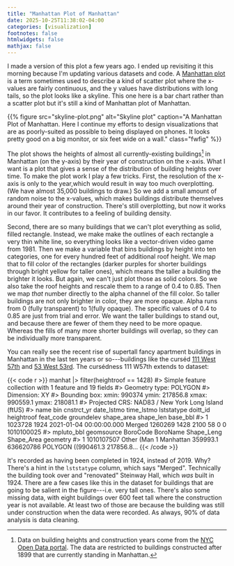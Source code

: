```yaml
---
title: "Manhattan Plot of Manhattan"
date: 2025-10-25T11:38:02-04:00
categories: [visualization]
footnotes: false
htmlwidgets: false
mathjax: false
---
```



I made a version of this plot a few years ago. I ended up revisiting it this morning  because I'm updating various datasets and code. A [Manhattan
plot](https://en.wikipedia.org/wiki/Manhattan_plot) is a term sometimes used to describe a kind of scatter plot where the x-values are fairly continuous, and
the y values have distributions with long tails, so the plot looks like a skyline. This one here is a bar chart rather than a scatter plot but it's still a kind of Manhattan plot of Manhattan. 

{{% figure src="skyline-plot.png" alt="Skyline plot" caption="A Manhattan Plot of Manhattan. Here I continue my efforts to design visualizations that are as poorly-suited as possible to being displayed on phones. It looks pretty good on a big monitor, or six feet wide on a wall." class="fwfig" %}}

The plot shows the heights of almost all currently-existing buildings[^datanote] in Manhattan (on the y-axis) by their year of construction on the x-axis. What I want is a plot that gives a sense of the distribution of building heights over time. To make the plot work I play a few tricks. First, the resolution of the x-axis is only to the year,which would result in way too much overplotting. (We have almost 35,000 buildings to draw.) So we add a small amount of random noise to the x-values, which makes buildings distribute themselves around their year of construction. There's still overplotting, but now it works in our favor. It contributes to a feeling of building density. 

Second, there are so many buildings that we can't plot everything as solid, filled rectangle. Instead, we make make the outlines of each rectangle a very thin white line, so everything looks like a vector-driven video game from 1981. Then we make a variable that bins buildings by height into ten categories, one for every hundred feet of additional roof height. We map that to fill color of the rectangles (darker purples for shorter buildings through bright yellow for taller ones), which means the taller a building the brighter it looks. But again, we can't just plot those as solid colors. So we also take the roof heights and rescale them to a range of 0.4 to 0.85. Then we map _that_ number directly to the alpha channel of the fill color. So taller buildings are not only brighter in color, they are more opaque. Alpha runs from 0 (fully transparent) to 1(fully opaque). The specific values of 0.4 to 0.85 are just from trial and error. We want the taller buildings to stand out, and because there are fewer of them they need to be more opaque. Whereas the fills of many more shorter buildings will overlap, so they can be individually more transparent.


You can really see the recent rise of supertall fancy apartment buildings in Manhattan in the last ten years or so---buildings like the curséd [111 West 57th](https://en.wikipedia.org/wiki/111_West_57th_Street) and
[53 West 53rd](https://en.wikipedia.org/wiki/53W53). The cursédness 111 W57th extends to dataset:


{{< code r >}}
manhat |>
  filter(heightroof == 1428)
#> Simple feature collection with 1 feature and 19 fields
#> Geometry type: POLYGON
#> Dimension:     XY
#> Bounding box:  xmin: 990374 ymin: 217856.8 xmax: 990559.1 ymax: 218081.1
#> Projected CRS: NAD83 / New York Long Island (ftUS)
#>   name     bin cnstrct_yr date_lstmo   time_lstmo lststatype doitt_id heightroof feat_code groundelev shape_area shape_len   base_bbl
#> 1 <NA> 1023728       1924 2021-01-04 00:00:00.000     Merged  1260269       1428      2100         58          0         0 1010100025
#>   mpluto_bbl geomsource BoroCode  BoroName Shape_Leng Shape_Area                       geometry
#> 1 1010107507 Other (Man        1 Manhattan   359993.1  636620786 POLYGON ((990461.3 217856.8...
{{< /code >}}


It's recorded as having been completed in 1924, instead of 2019. Why? There's a hint in the `lststatype` column, which says "Merged". Technically the building took over and "renovated" Steinway Hall, which _was_ built in 1924. There are a few cases like this in the dataset for buildings that are going to be salient in the figure---i.e. very tall ones. There's also some missing data, with eight buildings over 600 feet tall where the construction year is not available. At least two of those are because the building was still under construction when the data were recorded. As always, 90% of data analysis is data cleaning.


[^datanote]:
    Data on building heights and construction years come from the [NYC Open Data portal](https://data.cityofnewyork.us/Housing-Development/Building-Footprints/nqwf-w8eh). The data are restricted to buildings constructed after 1899 that are currently standing in Manhattan.
